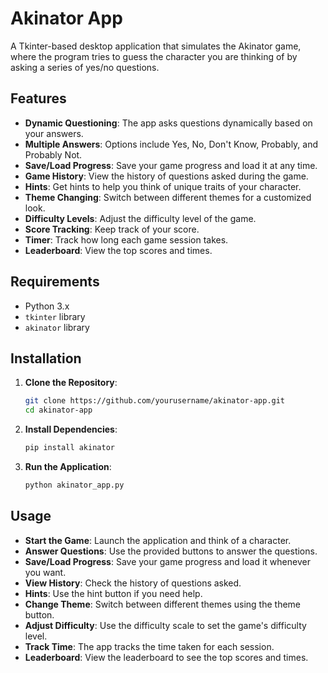 # Akinator App

A Tkinter-based desktop application that simulates the Akinator game, where the program tries to guess the character you are thinking of by asking a series of yes/no questions.

## Features

- **Dynamic Questioning**: The app asks questions dynamically based on your answers.
- **Multiple Answers**: Options include Yes, No, Don't Know, Probably, and Probably Not.
- **Save/Load Progress**: Save your game progress and load it at any time.
- **Game History**: View the history of questions asked during the game.
- **Hints**: Get hints to help you think of unique traits of your character.
- **Theme Changing**: Switch between different themes for a customized look.
- **Difficulty Levels**: Adjust the difficulty level of the game.
- **Score Tracking**: Keep track of your score.
- **Timer**: Track how long each game session takes.
- **Leaderboard**: View the top scores and times.

## Requirements

- Python 3.x
- `tkinter` library
- `akinator` library

## Installation

1. **Clone the Repository**:
    ```bash
    git clone https://github.com/yourusername/akinator-app.git
    cd akinator-app
    ```

2. **Install Dependencies**:
    ```bash
    pip install akinator
    ```

3. **Run the Application**:
    ```bash
    python akinator_app.py
    ```

## Usage

- **Start the Game**: Launch the application and think of a character.
- **Answer Questions**: Use the provided buttons to answer the questions.
- **Save/Load Progress**: Save your game progress and load it whenever you want.
- **View History**: Check the history of questions asked.
- **Hints**: Use the hint button if you need help.
- **Change Theme**: Switch between different themes using the theme button.
- **Adjust Difficulty**: Use the difficulty scale to set the game's difficulty level.
- **Track Time**: The app tracks the time taken for each session.
- **Leaderboard**: View the leaderboard to see the top scores and times.
